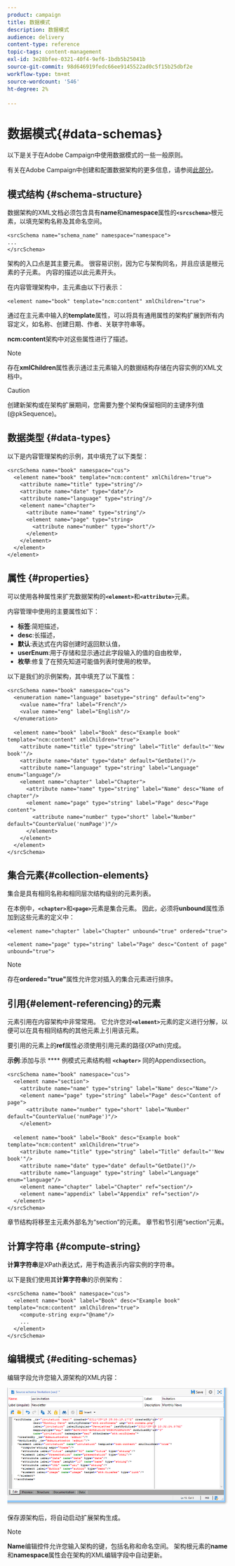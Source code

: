 ```yaml
---
product: campaign
title: 数据模式
description: 数据模式
audience: delivery
content-type: reference
topic-tags: content-management
exl-id: 3e28bfee-0321-40f4-9ef6-1bdb5b25041b
source-git-commit: 98d646919fedc66ee9145522ad0c5f15b25dbf2e
workflow-type: tm+mt
source-wordcount: '546'
ht-degree: 2%

---
```


# 数据模式{#data-schemas}

以下是关于在Adobe Campaign中使用数据模式的一些一般原则。

有关在Adobe Campaign中创建和配置数据架构的更多信息，请参阅[此部分](../../configuration/using/about-schema-edition.md)。

## 模式结构 {#schema-structure}

数据架构的XML文档必须包含具有&#x200B;**name**&#x200B;和&#x200B;**namespace**&#x200B;属性的&#x200B;**`<srcschema>`**&#x200B;根元素，以填充架构名称及其命名空间。

```
<srcSchema name="schema_name" namespace="namespace">
...
</srcSchema>
```

架构的入口点是其主要元素。 很容易识别，因为它与架构同名，并且应该是根元素的子元素。 内容的描述以此元素开头。

在内容管理架构中，主元素由以下行表示：

```
<element name="book" template="ncm:content" xmlChildren="true">
```

通过在主元素中输入的&#x200B;**template**&#x200B;属性，可以将具有通用属性的架构扩展到所有内容定义，如名称、创建日期、作者、关联字符串等。

**ncm:content**&#x200B;架构中对这些属性进行了描述。

>[!NOTE]
>
>存在&#x200B;**xmlChildren**&#x200B;属性表示通过主元素输入的数据结构存储在内容实例的XML文档中。

>[!CAUTION]
>
>创建新架构或在架构扩展期间，您需要为整个架构保留相同的主键序列值(@pkSequence)。

## 数据类型 {#data-types}

以下是内容管理架构的示例，其中填充了以下类型：

```
<srcSchema name="book" namespace="cus">
  <element name="book" template="ncm:content" xmlChildren="true">
    <attribute name="title" type="string"/>
    <attribute name="date" type="date"/>
    <attribute name="language" type="string"/>
    <element name="chapter">
      <attribute name="name" type="string"/>
      <element name="page" type="string>
        <attribute name="number" type="short"/>
      </element>
    </element>
  </element>
</element>
```

## 属性 {#properties}

可以使用各种属性来扩充数据架构的&#x200B;**`<element>`**&#x200B;和&#x200B;**`<attribute>`**&#x200B;元素。

内容管理中使用的主要属性如下：

* **标签**:简短描述，
* **desc**:长描述，
* **默认**:表达式在内容创建时返回默认值，
* **userEnum**:用于存储和显示通过此字段输入的值的自由枚举，
* **枚举**:修复了在预先知道可能值列表时使用的枚举。

以下是我们的示例架构，其中填充了以下属性：

```
<srcSchema name="book" namespace="cus">
  <enumeration name="language" basetype="string" default="eng">    
    <value name="fra" label="French"/>    
    <value name="eng" label="English"/>   
  </enumeration>

  <element name="book" label="Book" desc="Example book" template="ncm:content" xmlChildren="true">
    <attribute name="title" type="string" label="Title" default="'New book'"/>
    <attribute name="date" type="date" default="GetDate()"/>
    <attribute name="language" type="string" label="Language" enum="language"/>
    <element name="chapter" label="Chapter">
      <attribute name="name" type="string" label="Name" desc="Name of chapter"/>
      <element name="page" type="string" label="Page" desc="Page content">
        <attribute name="number" type="short" label="Number" default="CounterValue('numPage')"/>
      </element>
    </element>
  </element>
</srcSchema>
```

## 集合元素{#collection-elements}

集合是具有相同名称和相同层次结构级别的元素列表。

在本例中，**`<chapter>`**&#x200B;和&#x200B;**`<page>`**&#x200B;元素是集合元素。 因此，必须将&#x200B;**unbound**&#x200B;属性添加到这些元素的定义中：

```
<element name="chapter" label="Chapter" unbound="true" ordered="true">
```

```
<element name="page" type="string" label="Page" desc="Content of page" unbound="true">
```

>[!NOTE]
>
>存在&#x200B;**ordered=&quot;true&quot;**&#x200B;属性允许您对插入的集合元素进行排序。

## 引用{#element-referencing}的元素

元素引用在内容架构中非常常用。 它允许您对&#x200B;**`<element>`**&#x200B;元素的定义进行分解，以便可以在具有相同结构的其他元素上引用该元素。

要引用的元素上的&#x200B;**ref**&#x200B;属性必须使用引用元素的路径(XPath)完成。

**示例**:添加与示 **** 例模式元素结构相 **`<chapter>`** 同的Appendixsection。

```
<srcSchema name="book" namespace="cus">
  <element name="section">
    <attribute name="name" type="string" label="Name" desc="Name"/>
    <element name="page" type="string" label="Page" desc="Content of page">
      <attribute name="number" type="short" label="Number" default="CounterValue('numPage')"/>
    </element>

  <element name="book" label="Book" desc="Example book" template="ncm:content" xmlChildren="true">
    <attribute name="title" type="string" label="Title" default="'New book'"/>
    <attribute name="date" type="date" default="GetDate()"/>
    <attribute name="language" type="string" label="Language" enum="language"/>
    <element name="chapter" label="Chapter" ref="section"/>
    <element name="appendix" label="Appendix" ref="section"/>
  </element>
</srcSchema>
```

章节结构将移至主元素外部名为“section”的元素。 章节和节引用“section”元素。

## 计算字符串 {#compute-string}

**计算字符串**&#x200B;是XPath表达式，用于构造表示内容实例的字符串。

以下是我们使用其&#x200B;**计算字符串**&#x200B;的示例架构：

```
<srcSchema name="book" namespace="cus">
  <element name="book" label="Book" desc="Example book" template="ncm:content" xmlChildren="true">
    <compute-string expr="@name"/>
    ...
  </element>
</srcSchema>
```

## 编辑模式 {#editing-schemas}

编辑字段允许您输入源架构的XML内容：

![](assets/d_ncs_integration_schema_edition.png)

保存源架构后，将自动启动扩展架构生成。

>[!NOTE]
>
>**Name**&#x200B;编辑控件允许您输入架构的键，包括名称和命名空间。 架构根元素的&#x200B;**name**&#x200B;和&#x200B;**namespace**&#x200B;属性会在架构的XML编辑字段中自动更新。
